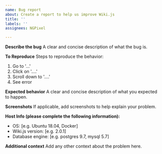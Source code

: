 ```yaml
---
name: Bug report
about: Create a report to help us improve Wiki.js
title: ''
labels: ''
assignees: NGPixel

---
```


**Describe the bug**
A clear and concise description of what the bug is.

**To Reproduce**
Steps to reproduce the behavior:
1. Go to '...'
2. Click on '....'
3. Scroll down to '....'
4. See error

**Expected behavior**
A clear and concise description of what you expected to happen.

**Screenshots**
If applicable, add screenshots to help explain your problem.

**Host Info (please complete the following information):**
 - OS: [e.g. Ubuntu 18.04, Docker]
 - Wiki.js version: [e.g. 2.0.1]
 - Database engine: [e.g. postgres 9.7, mysql 5.7]

**Additional context**
Add any other context about the problem here.
